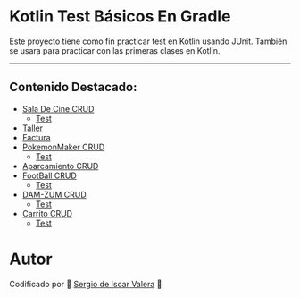 # Kotlin Test Básicos En Gradle
Este proyecto tiene como fin practicar test en Kotlin usando JUnit. También se usara para practicar con las primeras clases en Kotlin.

---

## Contenido Destacado:

- [Sala De Cine CRUD](https://github.com/SergioDeIscarValera/KotlinGradleTestBasicos/tree/main/TestGradle/src/main/kotlin/SalaDeCine)
    - [Test](https://github.com/SergioDeIscarValera/KotlinGradleTestBasicos/tree/main/TestGradle/src/test/kotlin/SalaDeCine)
- [Taller](https://github.com/SergioDeIscarValera/KotlinGradleTestBasicos/tree/main/TestGradle/src/main/kotlin/taller)
- [Factura](https://github.com/SergioDeIscarValera/KotlinGradleTestBasicos/tree/main/TestGradle/src/main/kotlin/factura)
- [PokemonMaker CRUD](https://github.com/SergioDeIscarValera/KotlinGradleTestBasicos/tree/main/TestGradle/src/main/kotlin/PokemonMaker)
    - [Test](https://github.com/SergioDeIscarValera/KotlinGradleTestBasicos/tree/main/TestGradle/src/test/kotlin/PokemonMaker)
- [Aparcamiento CRUD](https://github.com/SergioDeIscarValera/KotlinGradleTestBasicos/tree/main/TestGradle/src/main/kotlin/Aparcamiento)
- [FootBall CRUD](https://github.com/SergioDeIscarValera/KotlinGradleTestBasicos/tree/main/TestGradle/src/main/kotlin/FootBall)
    - [Test](https://github.com/SergioDeIscarValera/KotlinGradleTestBasicos/tree/main/TestGradle/src/test/kotlin/FootBall)
- [DAM-ZUM CRUD](https://github.com/SergioDeIscarValera/KotlinGradleTestBasicos/tree/main/TestGradle/src/main/kotlin/DAM_Zum)
    - [Test](https://github.com/SergioDeIscarValera/KotlinGradleTestBasicos/tree/main/TestGradle/src/test/kotlin/DAM_Zum_Test)
- [Carrito CRUD](https://github.com/SergioDeIscarValera/KotlinGradleTestBasicos/tree/main/TestGradle/src/main/kotlin/carrito)
    - [Test](https://github.com/SergioDeIscarValera/KotlinGradleTestBasicos/tree/main/TestGradle/src/test/kotlin/carrito_test)

# Autor
Codificado por 🚀 [Sergio de Iscar Valera](https://github.com/SergioDeIscarValera) 🐓
